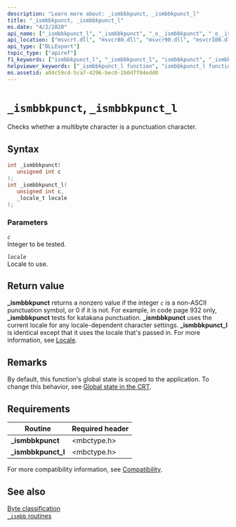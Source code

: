 ```yaml
---
description: "Learn more about: _ismbbkpunct, _ismbbkpunct_l"
title: "_ismbbkpunct, _ismbbkpunct_l"
ms.date: "4/2/2020"
api_name: ["_ismbbkpunct_l", "_ismbbkpunct", "_o__ismbbkpunct", "_o__ismbbkpunct_l"]
api_location: ["msvcrt.dll", "msvcr80.dll", "msvcr90.dll", "msvcr100.dll", "msvcr100_clr0400.dll", "msvcr110.dll", "msvcr110_clr0400.dll", "msvcr120.dll", "msvcr120_clr0400.dll", "ucrtbase.dll", "api-ms-win-crt-multibyte-l1-1-0.dll", "api-ms-win-crt-private-l1-1-0.dll"]
api_type: ["DLLExport"]
topic_type: ["apiref"]
f1_keywords: ["ismbbkpunct_l", "_ismbbkpunct_l", "ismbbkpunct", "_ismbbkpunct"]
helpviewer_keywords: ["_ismbbkpunct_l function", "ismbbkpunct_l function", "ismbbkpunct function", "_ismbbkpunct function"]
ms.assetid: a04c59cd-5ca7-4296-bec0-2b0d7f04edd0
---
```

# `_ismbbkpunct`, `_ismbbkpunct_l`

Checks whether a multibyte character is a punctuation character.

## Syntax

```C
int _ismbbkpunct(
   unsigned int c
);
int _ismbbkpunct_l(
   unsigned int c,
   _locale_t locale
);
```

### Parameters

*`c`*\
Integer to be tested.

*`locale`*\
Locale to use.

## Return value

**_ismbbkpunct** returns a nonzero value if the integer *`c`* is a non-ASCII punctuation symbol, or 0 if it is not. For example, in code page 932 only, **_ismbbkpunct** tests for katakana punctuation. **_ismbbkpunct** uses the current locale for any locale-dependent character settings. **_ismbbkpunct_l** is identical except that it uses the locale that's passed in. For more information, see [Locale](../locale.md).

## Remarks

By default, this function's global state is scoped to the application. To change this behavior, see [Global state in the CRT](../global-state.md).

## Requirements

|Routine|Required header|
|-------------|---------------------|
|**_ismbbkpunct**|\<mbctype.h>|
|**_ismbbkpunct_l**|\<mbctype.h>|

For more compatibility information, see [Compatibility](../compatibility.md).

## See also

[Byte classification](../byte-classification.md)\
[`_ismbb` routines](../ismbb-routines.md)
